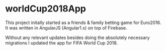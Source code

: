 # worldCup2018App

This project initally started as a friends & family betting game for 
Euro2016. It was written in AngularJS (Angular1.x) on top of Firebase.

Without any relevant updates besides doing the absolutely necessary 
migrations I updated the app for FIFA World Cup 2018.
